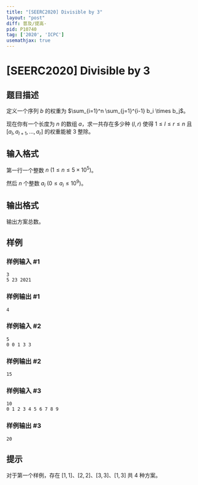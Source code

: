 ```yaml
---
title: "[SEERC2020] Divisible by 3"
layout: "post"
diff: 普及/提高-
pid: P10740
tag: ['2020', 'ICPC']
usemathjax: true
---
```


# [SEERC2020] Divisible by 3
## 题目描述

定义一个序列 $b$ 的权重为 $\sum_{i=1}^n \sum_{j=1}^{i-1} b_i \times b_j$。

现在你有一个长度为 $n$ 的数组 $a$，求一共存在多少种 $(l,r)$ 使得 $1 \leq l \leq r \leq n$ 且 $[a_l, a_{l+1},\ldots,a_r]$ 的权重能被 $3$ 整除。
## 输入格式

第一行一个整数 $n\ (1 \leq n \leq 5 \times 10^5)$。

然后 $n$ 个整数 $a_i\ (0 \leq a_i \leq 10^9)$。
## 输出格式

输出方案总数。
## 样例

### 样例输入 #1
```
3
5 23 2021

```
### 样例输出 #1
```
4
```
### 样例输入 #2
```
5
0 0 1 3 3
```
### 样例输出 #2
```
15
```
### 样例输入 #3
```
10
0 1 2 3 4 5 6 7 8 9
```
### 样例输出 #3
```
20
```
## 提示

对于第一个样例，存在 $[1,1]$、$[2,2]$、$[3,3]$、$[1,3]$ 共 $4$ 种方案。
